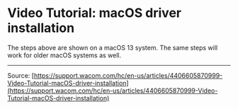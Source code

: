 # Video Tutorial: macOS driver installation

The steps above are shown on a macOS 13 system. The same steps will work for older macOS systems as well.

---
Source: [https://support.wacom.com/hc/en-us/articles/4406605870999-Video-Tutorial-macOS-driver-installation](https://support.wacom.com/hc/en-us/articles/4406605870999-Video-Tutorial-macOS-driver-installation)
